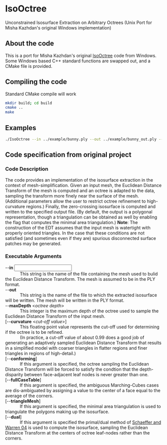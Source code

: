 # IsoOctree
Unconstrained Isosurface Extraction on Arbitrary Octrees (Unix Port for Misha Kazhdan's original Windows implementation)

## About the code
This is a port for Misha Kazhdan's original [IsoOctree](http://www.cs.jhu.edu/~misha/Code/IsoOctree/) code from Windows. Some Windows based C++ standard functions are swapped out, and a CMake file is provided. 

## Compiling the code
Standard CMake compile will work
```bash
mkdir build; cd build
cmake ..
make
```

## Examples
```bash
./IsoOctree --in ../example/bunny.ply --out ../example/bunny_out.ply --maxDepth 6
```

## Code specification from original project
### Code Description
The code provides an implementation of the isosurface extraction in the context of mesh-simplification. Given an input mesh, the Euclidean Distance Transform of the mesh is computed and an octree is adapted to the data, sampling the transform more finely near the surface of the mesh. (Additional parameters allow the user to restrict octree refinement to high-curvature regions.) Finally, the zero-crossing isosurface is computed and written to the specified output file. (By default, the output is a polygonal representation, though a triangulation can be obtained as well by enabling the flag that computes the minimal area triangulation.)
**Note**: The construction of the EDT assumes that the input mesh is watertight with properly oriented triangles. In the case that these conditions are not satisfied (and sometimes even if they are) spurious disconnected surface patches may be generated.

### Executable Arguments
--**in** *<input mesh>*  
&nbsp; &nbsp; &nbsp; &nbsp; &nbsp; &nbsp; This string is the name of the file containing the mesh used to bulid the Euclidean Distance Transform. The mesh is assumed to be in the PLY format.  
--**out** *<output mesh>*  
&nbsp; &nbsp; &nbsp; &nbsp; &nbsp; &nbsp; This string is the name of the file to which the extracted isosurface will be written. The mesh will be written in the PLY format.  
--**maxDepth** <*octree depth*>  
&nbsp; &nbsp; &nbsp; &nbsp; &nbsp; &nbsp; This integer is the maximum depth of the octree used to sample the Euclidean Distance Transform of the input mesh.  
[--**curvature** <*cut-off value*>]  
&nbsp; &nbsp; &nbsp; &nbsp; &nbsp; &nbsp; This floating point value represents the cut-off used for determining if the octree is to be refined.  
&nbsp; &nbsp; &nbsp; &nbsp; &nbsp; &nbsp; (In practice, a cut-off value of about 0.99 does a good job of generating an adaptively sampled Euclidean Distance Transform that results in a simplified model with coarser triangles in flatter regions and finer triangles in regions of high-detail.)  
[--**conforming**]  
&nbsp; &nbsp; &nbsp; &nbsp; &nbsp; &nbsp; If this argument is specified, the octree sampling the Euclidean Distance Transform will be forced to satisfy the condtion that the depth-disparity between face-adjacent leaf nodes is never greater than one.  
[--**fullCaseTable**]  
&nbsp; &nbsp; &nbsp; &nbsp; &nbsp; &nbsp; If this argument is specified, the ambiguous Marching-Cubes cases are dis-ambiguated by assigning a value to the center of a face equal to the average of the corners.  
[--**triangleMesh**]  
&nbsp; &nbsp; &nbsp; &nbsp; &nbsp; &nbsp; If this argument is specified, the minimal area triangulation is used to triangulate the polygons making up the isosurface.   
[--**dual**]  
&nbsp; &nbsp; &nbsp; &nbsp; &nbsp; &nbsp; If this argument is specified the primal/dual method of [Schaeffer and Warren 04](https://www.cs.rice.edu/~jwarren/papers/dmc.pdf) is used to compute the isosurface, sampling the Euclidean Distance Transform at the centers of octree leaf-nodes rather than the corners.  

